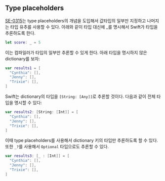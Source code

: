 ## Type placeholders

[SE-0315](https://github.com/apple/swift-evolution/blob/main/proposals/0315-placeholder-types.md)는 type placeholders의 개념을 도입해서 값타입의 일부만 지정하고 나머지는 타입 유추를 사용할 수 있다. 아래와 같이 타입 대신에 _를 명시해서 Swift가 타입을 추론하도록 한다.

```swift
let score: _ = 5
```

이는 컴파일러가 타입의 일부만 추론할 수 있게 한다. 아래 타입을 명시하지 않은 dictionary를 보자:

```swift
var results1 = [
  "Cynthia": [],
  "Jenny": [],
  "Trixie": [],
]
```

Swift는 dictionary의 타입을 `[String: [Any]]`로 추론할 것이다. 다음과 같이 전체 타입을 명시할 수 있다:

```swift
var results2: [String: [Int]] = [
  "Cynthia": [],
  "Jenny": [],
  "Trixie": [],
]
```

이때 type placeholders를 사용해서 dictionary 키의 타입만 추론하도록 할 수 있다. 또한 `_?`를 사용해서 `Optional` 타입으로도 추론할 수 있다.

```swift
var results3: [_ : [Int]] = [
  "Cynthia": [],
  "Jenny": [],
  "Trixie": [],
]
```
